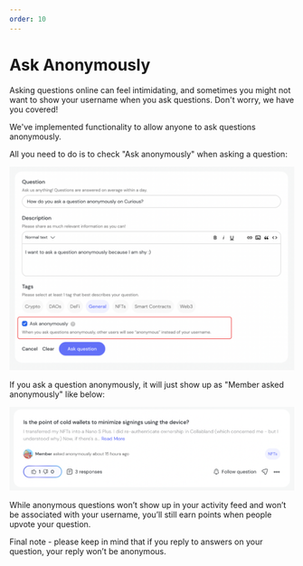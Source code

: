 ```yaml
---
order: 10
---
```


# Ask Anonymously

Asking questions online can feel intimidating, and sometimes you might not want to show your username when you ask questions. Don't worry, we have you covered!

We've implemented functionality to allow anyone to ask questions anonymously.

All you need to do is to check "Ask anonymously" when asking a question:

![](/static/images/ask-anonymously.png)

If you ask a question anonymously, it will just show up as "Member asked anonymously" like below:

![](/static/images/asked-anonymously.png)

While anonymous questions won’t show up in your activity feed and won’t be associated with your username, you’ll still earn points when people upvote your question.

Final note - please keep in mind that if you reply to answers on your question, your reply won’t be anonymous.
